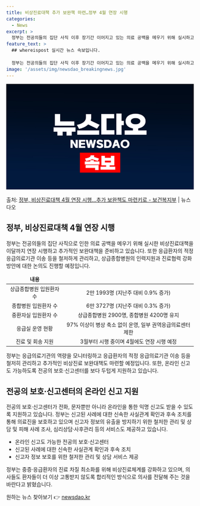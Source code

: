 ```yaml
---
title: 비상진료대책 추가 보완책 마련…정부 4월 연장 시행
categories:
  - News
excerpt: >
  정부는 전공의들의 집단 사직 이후 장기간 이어지고 있는 의료 공백을 메우기 위해 실시하고 있는 비상진료대책을…
feature_text: >
  ## whereispost 실시간 뉴스 속보입니다.

  정부는 전공의들의 집단 사직 이후 장기간 이어지고 있는 의료 공백을 메우기 위해 실시하고 있는 비상진료대책을…
image: '/assets/img/newsdao_breakingnews.jpg'
---
```


![뉴스다오 속보](/assets/img/newsdao_breakingnews.jpg)

<p>출처: <a href="https://newsdao.kr/3490" rel="dofollow">정부, 비상진료대책 4월 연장 시행…추가 보완책도 마련키로 - 보건복지부</a> | 뉴스다오</p>

<h2 data-ke-size="size26">정부, 비상진료대책 4월 연장 시행</h2>
<p data-ke-size="size16">정부는 전공의들의 집단 사직으로 인한 의료 공백을 메우기 위해 실시한 비상진료대책을 이달까지 연장 시행하고 추가적인 보완대책을 준비하고 있습니다. 또한 응급환자의 적정 응급의료기관 이송 등을 철저하게 관리하고, 상급종합병원의 인력지원과 진료협력 강화방안에 대한 논의도 진행할 예정입니다.</p>

<table>
  <thead>
    <tr>
      <td style="text-align: center; height: 17px;"><b>내용</b></td>
    </tr>
  </thead>
  <tbody>
    <tr>
      <td style="text-align: center;">상급종합병원 입원환자 수</td>
      <td style="text-align: center;">2만 1993명 (지난주 대비 0.9% 증가)</td>
    </tr>
    <tr>
      <td style="text-align: center;">종합병원 입원환자 수</td>
      <td style="text-align: center;">6만 3727명 (지난주 대비 0.3% 증가)</td>
    </tr>
    <tr>
      <td style="text-align: center;">중환자실 입원환자 수</td>
      <td style="text-align: center;">상급종합병원 2900명, 종합병원 4200명 유지</td>
    </tr>
    <tr>
      <td style="text-align: center;">응급실 운영 현황</td>
      <td style="text-align: center;">97% 이상이 병상 축소 없이 운영, 일부 권역응급의료센터 제한</td>
    </tr>
    <tr>
      <td style="text-align: center;">진료 및 회송 지원</td>
      <td style="text-align: center;">3월부터 시행 중이며 4월에도 연장 시행 예정</td>
    </tr>
  </tbody>
</table>

<p data-ke-size="size16">정부는 응급의료기관의 역량을 모니터링하고 응급환자의 적정 응급의료기관 이송 등을 철저히 관리하고 추가적인 비상진료 보완대책도 마련할 예정입니다. 또한, 온라인 신고도 가능하도록 전공의 보호·신고센터를 보다 두텁게 지원하고 있습니다.</p>

<h2 data-ke-size="size26">전공의 보호·신고센터의 온라인 신고 지원</h2>
<p data-ke-size="size16">전공의 보호·신고센터가 전화, 문자뿐만 아니라 온라인을 통한 익명 신고도 받을 수 있도록 지원하고 있습니다. 정부는 신고된 사례에 대한 신속한 사실관계 확인과 후속 조치를 통해 의료진을 보호하고 있으며 신고자 정보의 유출을 방지하기 위한 철저한 관리 및 상담 및 피해 사례 조사, 심리상담·사후관리 등의 서비스도 제공하고 있습니다.</p>

<ul>
  <li>온라인 신고도 가능한 전공의 보호·신고센터</li>
  <li>신고된 사례에 대한 신속한 사실관계 확인과 후속 조치</li>
  <li>신고자 정보 보호를 위한 철저한 관리 및 상담 서비스 제공</li>
</ul>

<p data-ke-size="size16">정부는 중증·응급환자의 진료 차질 최소화를 위해 비상진료체계를 강화하고 있으며, 의사들도 환자들이 더 이상 고통받지 않도록 합리적인 방식으로 의사를 전달해 주는 것을 바란다고 밝혔습니다.</p>
 

원하는 뉴스 찾아보기 👉 <a href="https://newsdao.kr" rel="dofollow">newsdao.kr</a>


